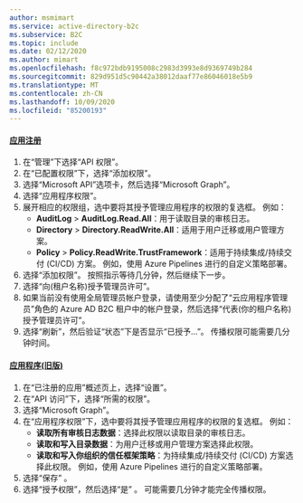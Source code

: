 ```yaml
---
author: msmimart
ms.service: active-directory-b2c
ms.subservice: B2C
ms.topic: include
ms.date: 02/12/2020
ms.author: mimart
ms.openlocfilehash: f8c972bdb9195008c2983d3993e8d9369749b284
ms.sourcegitcommit: 829d951d5c90442a38012daaf77e86046018e5b9
ms.translationtype: MT
ms.contentlocale: zh-CN
ms.lasthandoff: 10/09/2020
ms.locfileid: "85200193"
---
```

#### <a name="app-registrations"></a>[应用注册](#tab/app-reg-ga/) 

1. 在“管理”下选择“API 权限”。
1. 在“已配置权限”下，选择“添加权限”。
1. 选择“Microsoft API”选项卡，然后选择“Microsoft Graph”。 
1. 选择“应用程序权限”。
1. 展开相应的权限组，选中要将其授予管理应用程序的权限的复选框。 例如：
    * **AuditLog** > **AuditLog.Read.All**：用于读取目录的审核日志。
    * **Directory** > **Directory.ReadWrite.All**：适用于用户迁移或用户管理方案。
    * **Policy** > **Policy.ReadWrite.TrustFramework**：适用于持续集成/持续交付 (CI/CD) 方案。 例如，使用 Azure Pipelines 进行的自定义策略部署。
1. 选择“添加权限”。 按照指示等待几分钟，然后继续下一步。
1. 选择“向(租户名称)授予管理员许可”。
1. 如果当前没有使用全局管理员帐户登录，请使用至少分配了“云应用程序管理员”角色的 Azure AD B2C 租户中的帐户登录，然后选择“代表(你的租户名称)授予管理员许可”。
1. 选择“刷新”，然后验证“状态”下是否显示“已授予...”。  传播权限可能需要几分钟时间。

#### <a name="applications-legacy"></a>[应用程序(旧版)](#tab/applications-legacy/)

1. 在“已注册的应用”概述页上，选择“设置”。 
1. 在“API 访问”下，选择“所需的权限”。 
1. 选择“Microsoft Graph”。
1. 在“应用程序权限”下，选中要将其授予管理应用程序的权限的复选框。 例如：
    * **读取所有审核日志数据**：选择此权限以读取目录的审核日志。
    * **读取和写入目录数据**：为用户迁移或用户管理方案选择此权限。
    * **读取和写入你组织的信任框架策略**：为持续集成/持续交付 (CI/CD) 方案选择此权限。 例如，使用 Azure Pipelines 进行的自定义策略部署。
1. 选择“保存” 。
1. 选择“授予权限”，然后选择“是” 。 可能需要几分钟才能完全传播权限。
